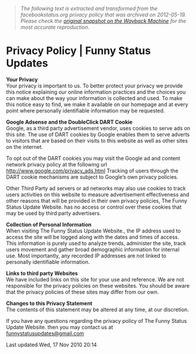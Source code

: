 > *The following text is extracted and transformed from the facebookstatus.org privacy policy that was archived on 2012-05-19. Please check the [original snapshot on the Wayback Machine](https://web.archive.org/web/20120519025822id_/http%3A//www.funnystatus.com/privacy-policy) for the most accurate reproduction.*

# Privacy Policy | Funny Status Updates

**Your Privacy**  
Your privacy is important to us. To better protect your privacy we provide this notice explaining our online information practices and the choices you can make about the way your information is collected and used. To make this notice easy to find, we make it available on our homepage and at every point where personally identifiable information may be requested.

**Google Adsense and the DoubleClick DART Cookie**  
Google, as a third party advertisement vendor, uses cookies to serve ads on this site. The use of DART cookies by Google enables them to serve adverts to visitors that are based on their visits to this website as well as other sites on the internet.

To opt out of the DART cookies you may visit the Google ad and content network privacy policy at the following url <http://www.google.com/privacy_ads.html> Tracking of users through the DART cookie mechanisms are subject to Google’s own privacy policies.

Other Third Party ad servers or ad networks may also use cookies to track users activities on this website to measure advertisement effectiveness and other reasons that will be provided in their own privacy policies, The Funny Status Update Website. has no access or control over these cookies that may be used by third party advertisers.

**Collection of Personal Information**  
When visiting The Funny Status Update Website., the IP address used to access the site will be logged along with the dates and times of access. This information is purely used to analyze trends, administer the site, track users movement and gather broad demographic information for internal use. Most importantly, any recorded IP addresses are not linked to personally identifiable information.

**Links to third party Websites**  
We have included links on this site for your use and reference. We are not responsible for the privacy policies on these websites. You should be aware that the privacy policies of these sites may differ from our own.

**Changes to this Privacy Statement**  
The contents of this statement may be altered at any time, at our discretion.

If you have any questions regarding the privacy policy of The Funny Status Update Website. then you may contact us at funnystatusupdates@gmail.com

Last updated Wed, 17 Nov 2010 20:14
